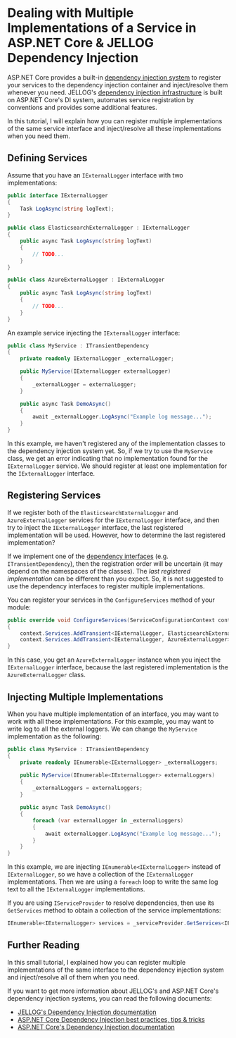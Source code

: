 # Dealing with Multiple Implementations of a Service in ASP.NET Core & JELLOG Dependency Injection

ASP.NET Core provides a built-in [dependency injection system](https://docs.microsoft.com/en-us/aspnet/core/fundamentals/dependency-injection) to register your services to the dependency injection container and inject/resolve them whenever you need. JELLOG's [dependency injection infrastructure](https://docs.jellog.io/en/jellog/latest/Dependency-Injection) is built on ASP.NET Core's DI system, automates service registration by conventions and provides some additional features.

In this tutorial, I will explain how you can register multiple implementations of the same service interface and inject/resolve all these implementations when you need them.

## Defining Services

Assume that you have an `IExternalLogger` interface with two implementations:

````csharp
public interface IExternalLogger
{
    Task LogAsync(string logText);
}

public class ElasticsearchExternalLogger : IExternalLogger
{
    public async Task LogAsync(string logText)
    {
        // TODO...
    }
}

public class AzureExternalLogger : IExternalLogger
{
    public async Task LogAsync(string logText)
    {
        // TODO...
    }
}
````

An example service injecting the `IExternalLogger` interface:

````csharp
public class MyService : ITransientDependency
{
    private readonly IExternalLogger _externalLogger;

    public MyService(IExternalLogger externalLogger)
    {
        _externalLogger = externalLogger;
    }

    public async Task DemoAsync()
    {
        await _externalLogger.LogAsync("Example log message...");
    }
}
````

In this example, we haven't registered any of the implementation classes to the dependency injection system yet. So, if we try to use the `MyService` class, we get an error indicating that no implementation found for the `IExternalLogger` service. We should register at least one implementation for the `IExternalLogger` interface.

## Registering Services

If we register both of the `ElasticsearchExternalLogger` and `AzureExternalLogger` services for the `IExternalLogger` interface, and then try to inject the `IExternalLogger` interface, the last registered implementation will be used. However, how to determine the last registered implementation?

If we implement one of the [dependency interfaces](https://docs.jellog.io/en/jellog/latest/Dependency-Injection#dependency-interfaces) (e.g. `ITransientDependency`), then the registration order will be uncertain (it may depend on the namespaces of the classes). The *last registered implementation* can be different than you expect. So, it is not suggested to use the dependency interfaces to register multiple implementations.

You can register your services in the `ConfigureServices` method of your module:

````csharp
public override void ConfigureServices(ServiceConfigurationContext context)
{
    context.Services.AddTransient<IExternalLogger, ElasticsearchExternalLogger>();
    context.Services.AddTransient<IExternalLogger, AzureExternalLogger>();
}
````

In this case, you get an `AzureExternalLogger` instance when you inject the `IExternalLogger` interface, because the last registered implementation is the `AzureExternalLogger` class.

## Injecting Multiple Implementations

When you have multiple implementation of an interface, you may want to work with all these implementations. For this example, you may want to write log to all the external loggers. We can change the `MyService` implementation as the following:

````csharp
public class MyService : ITransientDependency
{
    private readonly IEnumerable<IExternalLogger> _externalLoggers;

    public MyService(IEnumerable<IExternalLogger> externalLoggers)
    {
        _externalLoggers = externalLoggers;
    }

    public async Task DemoAsync()
    {
        foreach (var externalLogger in _externalLoggers)
        {
            await externalLogger.LogAsync("Example log message...");
        }
    }
}
````

In this example, we are injecting `IEnumerable<IExternalLogger>` instead of `IExternalLogger`, so we have a collection of the `IExternalLogger` implementations. Then we are using a `foreach` loop to write the same log text to all the `IExternalLogger` implementations.

If you are using `IServiceProvider` to resolve dependencies, then use its `GetServices` method to obtain a collection of the service implementations:

````csharp
IEnumerable<IExternalLogger> services = _serviceProvider.GetServices<IExternalLogger>();
````

## Further Reading

In this small tutorial, I explained how you can register multiple implementations of the same interface to the dependency injection system and inject/resolve all of them when you need.

If you want to get more information about JELLOG's and ASP.NET Core's dependency injection systems, you can read the following documents:

* [JELLOG's Dependency Injection documentation](https://docs.jellog.io/en/jellog/latest/Dependency-Injection)
* [ASP.NET Core Dependency Injection best practices, tips & tricks](https://medium.com/dataGapsoft/asp-net-core-dependency-injection-best-practices-tips-tricks-c6e9c67f9d96)
* [ASP.NET Core's Dependency Injection documentation](https://docs.microsoft.com/en-us/aspnet/core/fundamentals/dependency-injection)